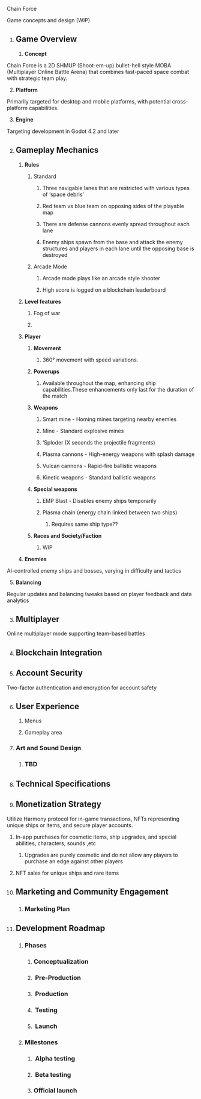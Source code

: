 Chain Force

Game concepts and design (WIP)

1. ## Game Overview

   1. **Concept**

Chain Force is a 2D SHMUP (Shoot-em-up) bullet-hell style MOBA (Multiplayer Online Battle Arena) that combines fast-paced space combat with strategic team play.

2. **Platform**

Primarily targeted for desktop and mobile platforms, with potential cross-platform capabilities.

3. **Engine** 

Targeting development in Godot 4.2 and later

2. ## Gameplay Mechanics

   1. **Rules**

      1. Standard

         1. Three navigable lanes that are restricted with various types of ‘space debris’

         2. Red team vs blue team on opposing sides of the playable map

         3. There are defense cannons evenly spread throughout each lane

         4. Enemy ships spawn from the base and attack the enemy structures and players in each lane until the opposing base is destroyed

      2. Arcade Mode

         1. Arcade mode plays like an arcade style shooter

         2. High score is logged on a blockchain leaderboard

   2. **Level features**

      1. Fog of war

      2.

   3. **Player**

      1. **Movement**

         1. 360° movement with speed variations.

      2. **Powerups**

         1. Available throughout the map, enhancing ship capabilities.These enhancements only last for the duration of the match

      3. **Weapons**

         1. Smart mine - Homing mines targeting nearby enemies

         2. Mine - Standard explosive mines

         3. ‘Sploder (X seconds the projectile fragments)

         4. Plasma cannons - High-energy weapons with splash damage

         5. Vulcan cannons - Rapid-fire ballistic weapons

         6. Kinetic weapons - Standard ballistic weapons

      4. **Special weapons**

         1. EMP Blast - Disables enemy ships temporarily

         2. Plasma chain (energy chain linked between two ships)

            1. Requires same ship type??

      5. **Races and Society/Faction**

         1. WIP

   4. **Enemies** 

AI-controlled enemy ships and bosses, varying in difficulty and tactics

5. **Balancing**

&#x20;Regular updates and balancing tweaks based on player feedback and data analytics

3. ## Multiplayer

Online multiplayer mode supporting team-based battles

4. ## Blockchain Integration 

5) ## Account Security

Two-factor authentication and encryption for account safety

6. ## User Experience

   1. Menus

   2. Gameplay area

7) ### Art and Sound Design

   1. ### TBD

8. ## Technical Specifications

9) ## Monetization Strategy

Utilize Harmony protocol for in-game transactions, NFTs representing unique ships or items, and secure player accounts.

1. In-app purchases for cosmetic items, ship upgrades, and special abilities, characters, sounds ,etc

   1. Upgrades are purely cosmetic and do not allow any players to purchase an edge against other players

2. NFT sales for unique ships and rare items

10) ## Marketing and Community Engagement

    1. ### Marketing Plan

11) ## Development Roadmap

    1. ### Phases 

       1. ### Conceptualization
       2. ###  Pre-Production
       3. ###  Production
       4. ###  Testing
       5. ###  Launch

    2. ### Milestones

       1. ###  Alpha testing
       2. ###  Beta testing
       3. ### Official launch
